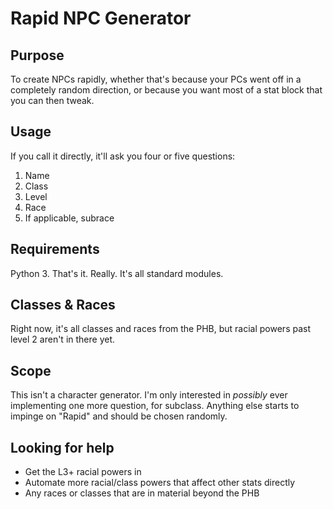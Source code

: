 # Rapid NPC Generator
## Purpose
To create NPCs rapidly, whether that's because your PCs went off in a completely random direction, or because you want most of a stat block that you can then tweak.
## Usage
If you call it directly, it'll ask you four or five questions:
1. Name
2. Class
3. Level
4. Race
5. If applicable, subrace
## Requirements
Python 3. That's it. Really. It's all standard modules.
## Classes & Races
Right now, it's all classes and races from the PHB, but racial powers past level 2 aren't in there yet.
## Scope
This isn't a character generator. I'm only interested in _possibly_ ever implementing one more question, for subclass. Anything else starts to impinge on "Rapid" and should be chosen randomly.
## Looking for help
* Get the L3+ racial powers in
* Automate more racial/class powers that affect other stats directly
* Any races or classes that are in material beyond the PHB
